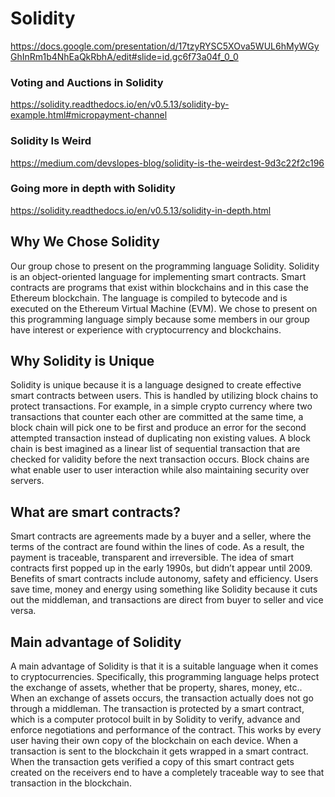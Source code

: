 # Solidity

https://docs.google.com/presentation/d/17tzyRYSC5XOva5WUL6hMyWGyGhInRm1b4NhEaQkRbhA/edit#slide=id.gc6f73a04f_0_0

### Voting and Auctions in Solidity
https://solidity.readthedocs.io/en/v0.5.13/solidity-by-example.html#micropayment-channel

### Solidity Is Weird
https://medium.com/devslopes-blog/solidity-is-the-weirdest-9d3c22f2c196

### Going more in depth with Solidity
https://solidity.readthedocs.io/en/v0.5.13/solidity-in-depth.html

## Why We Chose Solidity

Our group chose to present on the programming language Solidity. Solidity is an object-oriented language for implementing smart contracts. Smart contracts are programs that exist within blockchains and in this case the Ethereum blockchain. The language is compiled to bytecode and is executed on the Ethereum Virtual Machine (EVM). We chose to present on this programming language simply because some members in our group have interest or experience with cryptocurrency and blockchains.
## Why Solidity is Unique


Solidity is unique because it is a language designed to create effective smart contracts between users. This is handled by utilizing block chains to protect transactions. For example, in a simple crypto currency where two transactions that counter each other are committed at the same time, a block chain will pick one to be first and produce an error for the second attempted transaction instead of duplicating non existing values. A block chain is best imagined as a linear list of sequential transaction that are checked for validity before the next transaction occurs. Block chains are what enable user to user interaction while also maintaining security over servers.

## What are smart contracts?
Smart contracts are agreements made by a buyer and a seller, where the terms of the contract are found within the lines of code. As a result, the payment is traceable, transparent and irreversible. The idea of smart contracts first popped up in the early 1990s, but didn’t appear until 2009. Benefits of smart contracts include autonomy, safety and efficiency. Users save time, money and energy using something like Solidity because it cuts out the middleman, and transactions are direct from buyer to seller and vice versa.


## Main advantage of Solidity
A main advantage of Solidity is that it is a suitable language when it comes to cryptocurrencies. Specifically, this programming language helps protect the exchange of assets, whether that be property, shares, money, etc.. When an exchange of assets occurs, the transaction actually does not go through a middleman. The transaction is protected by a smart contract, which is a computer protocol built in by Solidity to verify, advance and enforce negotiations and performance of the contract. This works by every user having their own copy of the blockchain on each device. When a transaction is sent to the blockchain it gets wrapped in a smart contract. When the transaction gets verified a copy of this smart contract gets created on the receivers end to have a completely traceable way to see that transaction in the blockchain.
